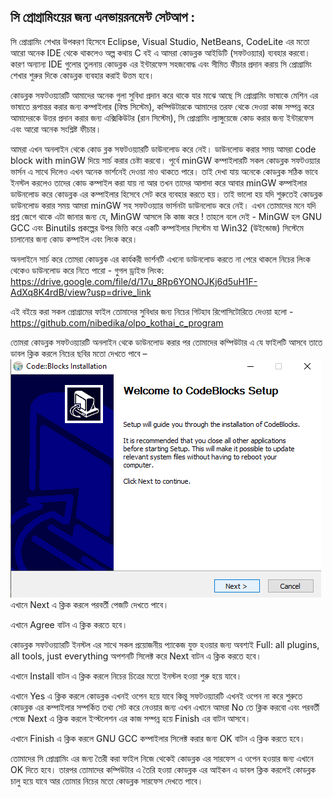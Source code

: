 সি প্রোগ্রামিংয়ের জন্য এনভায়রনমেন্ট সেটআপ :
-----------------------------------------

সি প্রোগ্রামিং শেখার উপকরণ হিসেবে Eclipse, Visual Studio, NetBeans, CodeLite এর মতো আরো অনেক IDE থেকে থাকলেও অল্প কথায় C বই এ আমরা কোডব্লক আইডিটি (সফটওয়্যার) ব্যবহার করবো। কারণ অন্যান্য IDE গুলোর তুলনায় কোডব্লক এর ইন্টারফেস সহজবোদ্ধ এবং সীমিত ফীচার প্রদান করায় সি প্রোগ্রামিং শেখার শুরুর দিকে কোডব্লক ব্যবহার করাই উত্তম হবে। 

কোডব্লক সফটওয়্যারটি আমাদের অনেক গুলা সুবিধা প্রদান করে থাকে যার মাঝে আছে সি প্রোগ্রামিং ভাষাকে মেশিন এর ভাষাতে রূপান্তর করার জন্য কম্পাইলার (বিল্ড সিস্টেম), কম্পিউটারকে আমাদের তরফ থেকে দেওয়া কাজ সম্পন্ন করে আমাদেরকে উত্তর প্রদান করার জন্য এক্সিকিউটর (রান সিস্টেম), সি প্রোগ্রামিং ল্যাঙ্গুয়েজে কোড করার জন্য ইন্টারফেস এবং আরো অনেক সংশ্লিষ্ট ফীচার। 

আমরা এখন অনলাইন থেকে কোড ব্লক সফটওয়্যারটি ডাউনলোড করে নেই। ডাউনলোড করার সময় আমরা code block with minGW দিয়ে সার্চ করার চেষ্টা করবো। পূর্বে minGW কম্পাইলারটি সকল কোডব্লক সফটওয়্যার ভার্সন এ সাথে দিলেও এখন অনেক ভার্শনেই দেওয়া নাও থাকতে পারে। তাই দেখা যায় অনেকে কোডব্লক সঠিক ভাবে ইনস্টল করলেও তাদের কোড কম্পাইল করা যায় না আর তখন তাদের আলাদা করে আবার minGW কম্পাইলার ডাউনলোড করে কোডব্লক এর কম্পাইলার হিসেবে সেট করে ব্যবহার করতে হয়। তাই ভালো হয় যদি শুরুতেই কোডব্লক ডাউনলোড করার সময় আমরা minGW সহ সফটওয়্যার ভার্সনটা ডাউনলোড করে নেই। এখন তোমাদের মনে যদি প্রশ্ন জেগে থাকে এটা জানার জন্য যে, MinGW আসলে কি কাজ করে ! তাহলে বলে দেই - MinGW হল GNU GCC এবং Binutils প্রকল্পের উপর ভিত্তি করে একটি কম্পাইলার সিস্টেম যা Win32 (উইন্ডোজ) সিস্টেমে চালানোর জন্য কোড কম্পাইল এবং লিংক করে।


অনলাইনে সার্চ করে তোমরা কোডব্লক এর কার্যকরী ভার্শনটি এখনো ডাউনলোড করতে না পেরে থাকলে নিচের লিংক থেকেও ডাউনলোড করে নিতে পারো -
গুগল ড্রাইভ লিংক: 
https://drive.google.com/file/d/17u_8Rp6YONOJKj6d5uH1F-AdXq8K4rdB/view?usp=drive_link

এই বইয়ে করা সকল প্রোগ্রামের ফাইল তোমাদের সুবিধার জন্য নিচের গিটহাব রিপোসিটোরিতে দেওয়া হলো -
https://github.com/nibedika/olpo_kothai_c_program


তোমরা কোডব্লক সফটওয়্যারটি অনলাইন থেকে ডাউনলোড করার পর তোমাদের কম্পিউটার এ যে ফাইলটি আসবে তাতে ডাবল ক্লিক করলে নিচের ছবির মতো দেখতে পাবে –
![Image Alt text](/readme-img/1.png)
এখানে Next এ ক্লিক করলে পরবর্তী পেজটি দেখতে পাবে।  


এখানে Agree বাটন এ ক্লিক করতে হবে।

কোডব্লক সফটওয়্যারটি ইনস্টল এর সাথে সকল প্ৰয়োজনীয় প্যাকেজ যুক্ত হওয়ার জন্য অবশ্যই Full: all plugins, all tools, just everything অপশনটি সিলেক্ট করে Next বাটন এ ক্লিক করতে হবে।


এখানে Install বাটন এ ক্লিক করলে নিচের চিত্রের মতো ইনস্টল হওয়া শুরু হয়ে যাবে।

 এখানে Yes এ ক্লিক করলে কোডব্লক এখনই ওপেন হয়ে যাবে কিন্তু সফটওয়্যারটি এখনই ওপেন না করে শুরুতে কোডব্লক এর কম্পাইলার সম্পর্কিত তথ্য সেট করে নেওয়ার জন্য এখন এখানে আমরা No তে ক্লিক করবো এবং পরবর্তী পেজে Next এ ক্লিক করলে ইন্স্টলেশন এর কাজ সম্পন্ন হয়ে Finish এর বাটন আসবে।  

এখানে Finish এ ক্লিক করলে GNU GCC কম্পাইলার সিলেক্ট করার জন্য OK বাটন এ ক্লিক করতে হবে।


তোমাদের সি প্রোগ্রামিং এর জন্য তৈরী করা ফাইল নিজে থেকেই কোডব্লক এর সারফেস এ ওপেন হওয়ার জন্য এখানে OK দিতে হবে। তারপর তোমাদের কম্পিউটার এ তৈরি হওয়া কোডব্লক এর আইকন এ ডাবল ক্লিক করলেই কোডব্লক চালু হয়ে যাবে আর তোমার নিচের মতো কোডব্লক সারফেস দেখতে পাবে।

